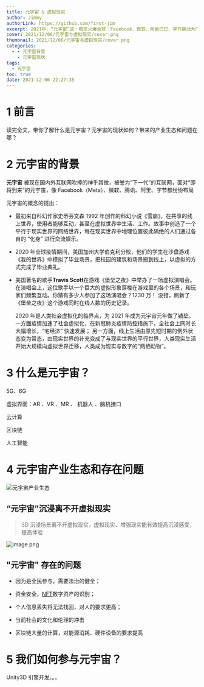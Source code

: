 ```yaml
---
title: 元宇宙 & 虚拟现实
author: Jimmy
authorLink: https://github.com/first-jim
excerpt: 2021年，“元宇宙”这一概念火爆全球：Facebook、微软、阿里巴巴、字节跳动大厂纷纷布局元宇宙、元宇宙相关企业频繁获得融资、在全球经济未复苏情况下相关上市公司依然上涨迅猛……
cover: 2021/12/06/元宇宙与虚拟现实/cover.png
thumbnail: 2021/12/06/元宇宙与虚拟现实/cover.png
categories:
  - - 元宇宙背景
    - 元宇宙现状
tags:
  - 元宇宙
toc: true
date: 2021-12-06 22:27:35
---
```


# 1 前言

读完全文，带你了解什么是元宇宙？元宇宙的现状如何？带来的产业生态和问题在哪？

# 2 元宇宙的背景

**元宇宙** 被现在国内外互联网吹捧的神乎其微，被誉为“下一代”的互联网，面对“即将到来”的元宇宙，像 Facebook（Meta）、微软、腾讯、阿里、字节都纷纷布局

元宇宙的概念的提出：

- 最初来自科幻作家史蒂芬文森 1992 年创作的科幻小说《雪崩》，在共享的线上世界，使用者能够互动，甚至在虚拟世界中生活、工作。故事中创造了一个平行于现实世界的网络世界，每在现实世界中地理位置彼此隔绝的人们通过各自的 “化身” 进行交流娱乐。

- 2020 年全球疫情期间，美国加州大学伯克利分校，他们的学生在沙盘游戏《我的世界》中模拟了毕业场景，把校园的建筑和场景搬到线上，以虚拟的方式完成了毕业典礼。

- 美国著名的歌手**Travis Scott**在游戏《堡垒之夜》中举办了一场虚拟演唱会。在演唱会上，这位歌手以一个巨大的虚拟形象穿梭在游戏里的各个场景，和玩家们频繁互动。你猜有多少人参加了这场演唱会？1230 万！ 没错，刷新了《堡垒之夜》这个游戏同时在线人数的历史记录。

  2020 年是人类社会虚拟化的临界点，为 2021 年成为元宇宙元年做了铺垫。一方面疫情加速了社会虚拟化，在新冠肺炎疫情防控措施下，全社会上网时长大幅增长，“宅经济” 快速发展； 另一方面，线上生活由原先短时期的例外状态变为常态，由现实世界的补充变成了与现实世界的平行世界，人类现实生活开始大规模向虚拟世界迁移，人类成为现实与数字的“两栖动物”。

# 3 什么是元宇宙？

5G、6G

虚拟界面：AR 、VR 、MR 、 机器人 、脑机接口

云计算

区块链

人工智能

# 4 元宇宙产业生态和存在问题

![元宇宙产业生态](Meta.png)

## “元宇宙”沉浸离不开虚拟现实

> 3D 沉浸场景离不开虚拟现实，虚拟现实、增强现实能有效提高沉浸感受，提高体验

![image.png](one.png)

## "元宇宙" 存在的问题

- 因为是全民参与，需要法治的健全；

- 资金安全，[NFT](https://baike.baidu.com/item/NFT/56358612?fr=aladdin)数字资产的识别；

- 个人信息丢失将无法找回，对人的要求更高；

- 当前社会的文化和伦理的冲击

- 区块链大量的计算，对能源消耗、硬件设备的要求提高

# 5 我们如何参与元宇宙？

Unity3D 引擎开发。。。
